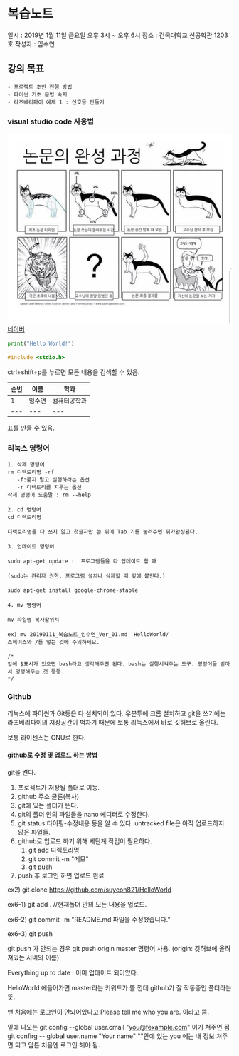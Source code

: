 # 복습노트

일시 : 2019년 1월 11일 금요일 오후 3시 ~ 오후 6시
장소 : 건국대학교 신공학관 1203호
작성자 : 임수연

## 강의 목표

	- 프로젝트 초반 진행 방법
	- 파이썬 기초 문법 숙지
	- 라즈베리파이 예제 1 : 신호등 만들기

### visual studio code 사용법

![나침반](../img/hello.jpg)
[네이버](http://www.naver.com)

```python
print("Hello World!")
```

```c
#include <stdio.h>
```

ctrl+shift+p를 누르면 모든 내용을 검색할 수 있음.


| 순번 | 이름 | 학과 |
| --- | --- | --- |
| 1 | 임수연 | 컴퓨터공학과
| --- | --- | --- |

표를 만들 수 있음.

### 리눅스 명령어

	1. 삭제 명령어 
   	rm 디렉토리명 -rf
	   -f:묻지 말고 실행하라는 옵션
	   -r 디렉토리를 지우는 옵션
	삭제 명령어 도움말 : rm --help

	2. cd 명령어
   	cd 디렉토리명
	   	
	디렉토리명을 다 쓰지 않고 첫글자만 쓴 뒤에 Tab 기를 눌러주면 뒤가완성된다.

	3. 업데이트 명령어

	sudo apt-get update :  프로그램들을 다 업데이트 할 때

	(sudo는 관리자 권한. 프로그램 설치나 삭제할 때 앞에 붙인다.)

	sudo apt-get install google-chrome-stable

	4. mv 명령어

	mv 파일명 복사할위치

	ex) mv 20190111_복습노트_임수연_Ver_01.md  HelloWorld/
	스페이스와 /를 넣는 것에 주의하세요.

	/*
	앞에 $표시가 있으면 bash라고 생각해주면 된다. bash는 실행시켜주는 도구. 명령어들 받아서 명령해주는 것 등등.
	*/

### Github

리눅스에 파이썬과 Git등은 다 설치되어 있다.
우분투에 크롬 설치하고 git을 쓰기에는 라즈베리파이의 저장공간이 벅차기 때문에 보통 리눅스에서 바로 깃허브로 올린다.

보통 라이센스는 GNU로 한다.

#### github로 수정 및 업로드 하는 방법

git을 켠다.
1. 프로젝트가 저장될 폴더로 이동.
2. github 주소 클론(복사)
3. git에 있는 폴더가 뜬다.
4. git의 폴더 안의 파일들을 nano 에디터로 수정한다.
5. git status 타이핑-수정내용 등을 알 수 있다. untracked file은 아직 업로드하지 않은 파일들.
6. github로 업로드 하기 위해 세단계 작업이 필요하다.
   1. git add 디렉토리명
   2. git commit -m "메모"
   3. git push
7. push 후 로그인 하면 업로드 완료 

ex2) git clone https://github.com/suyeon821/HelloWorld

ex6-1) git add .  //현재폴더 안의 모든 내용을 업로드.

ex6-2) git commit -m "README.md 파일을 수정했습니다."

ex6-3) git push 

git push 가 안되는 경우
git push origin master 명령어 사용.
(origin: 깃허브에 올려져있는 서버의 이름)

Everything up to date : 이미 업데이트 되어있다.

HelloWorld 에들어가면 master라는 키워드가 뜰 껀데
github가 잘 작동중인 폴더라는 뜻.

맨 처음에는 로그인이 안되어있다고 Please tell me who you are. 이라고 뜸.

밑에 나오는 git config --global user.cmail "you@fexample.com" 이거 쳐주면 됨
git confirg -- global user.name "Your name"
""안에 있는 you 에는 내 정보 쳐주면 되고
암튼 처음엔 로그인 해야 됨.
